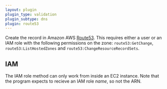 ```yaml
---
layout: plugin
plugin_type: validation
plugin_subtype: dns
plugin: route53
---
```

Create the record in Amazon AWS [Route53](https://aws.amazon.com/route53/). This requires either a user or an IAM role with the following permissions on the zone: 
`route53:GetChange`, `route53:ListHostedZones` and `route53:ChangeResourceRecordSets`.

## IAM
The IAM role method can only work from inside an EC2 instance. Note that the program
expects to recieve an IAM role *name*, so not the ARN.